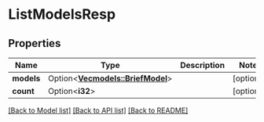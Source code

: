 # ListModelsResp

## Properties

Name | Type | Description | Notes
------------ | ------------- | ------------- | -------------
**models** | Option<[**Vec<models::BriefModel>**](BriefModel.md)> |  | [optional]
**count** | Option<**i32**> |  | [optional]

[[Back to Model list]](../README.md#documentation-for-models) [[Back to API list]](../README.md#documentation-for-api-endpoints) [[Back to README]](../README.md)


